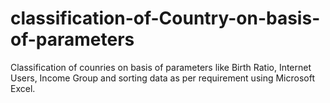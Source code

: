 # classification-of-Country-on-basis-of-parameters
Classification of counries on basis of parameters like Birth Ratio, Internet Users, Income Group and sorting data as per requirement using Microsoft Excel.

